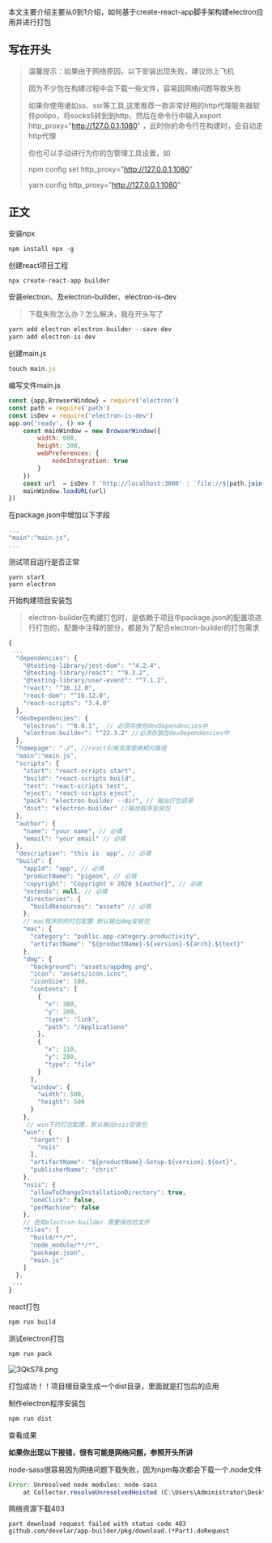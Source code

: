 本文主要介绍主要从0到1介绍，如何基于create-react-app脚手架构建electron应用并进行打包



## 写在开头

> 温馨提示：如果由于网络原因，以下安装出现失败，建议你上飞机
>
> 因为不少包在构建过程中会下载一些文件，容易因网络问题导致失败
>
> 如果你使用诸如ss、ssr等工具,这里推荐一款非常好用的http代理服务器软件polipo，将socks5转到到http，然后在命令行中输入export http_proxy="http://127.0.0.1:1080" ，此时你的命令行在构建时，会自动走http代理
>
> 你也可以手动进行为你的包管理工具设置，如
>
> npm config set http_proxy="http://127.0.0.1:1080" 
>
> yarn config http_proxy="http://127.0.0.1:1080"



## 正文

安装npx

```javascript
npm install npx -g
```

创建react项目工程

```javascript
npx create-react-app builder
```

安装electron、及electron-builder、electron-is-dev

> 下载失败怎么办？怎么解决，我在开头写了

```javascript
yarn add electron electron-builder --save-dev
yarn add electron-is-dev 
```

创建main.js

```javascript
touch main.js
```

编写文件main.js

```javascript
const {app,BrowserWindow} = require('electron')
const path = require('path')
const isDev = require('electron-is-dev')
app.on('ready', () => {
    const mainWindow = new BrowserWindow({
        width: 600,
        height: 300,
        webPreferences: {
            nodeIntegration: true
        }
    })
    const url  = isDev ? 'http://localhost:3000' : `file://${path.join(__dirname, './build/index.html')}`
    mainWindow.loadURL(url)
})
```

在package.json中增加以下字段

```javascript
...
"main":"main.js",
...
```

测试项目运行是否正常

```shell
yarn start 
yarn electron 
```

开始构建项目安装包

> electron-builder在构建打包时，是依赖于项目中package.json的配置项进行打包的，配置中注释的部分，都是为了配合electron-builder的打包需求

```javascript
{
 ...
  "dependencies": {
    "@testing-library/jest-dom": "^4.2.4",
    "@testing-library/react": "^9.3.2",
    "@testing-library/user-event": "^7.1.2",
    "react": "^16.12.0",
    "react-dom": "^16.12.0",
    "react-scripts": "3.4.0"
  },
  "devDependencies": {
    "electron": "^8.0.1",  // 必须存放在devDependencies中
    "electron-builder": "^22.3.2" //必须存放在devDependencies中
  },
  "homepage": "./", //react引用资源使用相对路径
  "main":"main.js",
  "scripts": {
    "start": "react-scripts start",
    "build": "react-scripts build",
    "test": "react-scripts test",
    "eject": "react-scripts eject",
    "pack": "electron-builder --dir", // 输出打包目录
    "dist": "electron-builder" //输出程序安装包
  },
  "author": {
    "name": "your name", // 必填
    "email": "your email" // 必填
  },
  "description": "this is  app", // 必填
  "build": {
    "appId": "app", // 必填
    "productName": "pigeon", // 必填
    "copyright": "Copyright © 2020 ${author}", // 必填
    "extends": null, // 必填
    "directories": {
      "buildResources": "assets" // 必填
    },
    // mac程序的的打包配置 默认输出dmg安装包
    "mac": { 
      "category": "public.app-category.productivity",
      "artifactName": "${productName}-${version}-${arch}.${text}"
    },
    "dmg": {
      "background": "assets/appdmg.png",
      "icon": "assets/icon.icns",
      "iconSize": 100,
      "contents": [
        {
          "x": 380,
          "y": 280,
          "type": "link",
          "path": "/Applications"
        },
        {
          "x": 110,
          "y": 280,
          "type": "file"
        }
      ],
      "window": {
        "width": 500,
        "height": 500
      }
    },
     // win下的打包配置，默认输出nsis安装包
    "win": {
      "target": [
        "nsis"
      ],
      "artifactName": "${productName}-Setup-${version}.${ext}",
      "publisherName": "chris"
    },
    "nsis": {
      "allowToChangeInstallationDirectory": true,
      "oneClick": false,
      "perMachine": false
    },
    // 告知electron-builder 需要保存的文件
    "files": [
      "build/**/*",
      "node_module/**/*",
      "package.json",
      "main.js"
    ]
  },
 ...
}
```

react打包

```java
npm run build
```

测试electron打包

```javascript
npm run pack
```

![3QkS78.png](https://s2.ax1x.com/2020/02/22/3QkS78.png)

打包成功！！项目根目录生成一个dist目录，里面就是打包后的应用

制作electron程序安装包

```javascript
npm run dist
```

查看成果





**如果你出现以下报错，很有可能是网络问题，参照开头所讲**

node-sass很容易因为网络问题下载失败，因为npm每次都会下载一个.node文件

```javascript
Error: Unresolved node modules: node-sass
    at Collector.resolveUnresolvedHoisted (C:\Users\Administrator\Desktop\pegio\node_modules\electron-builder-...
```

网络资源下载403

```she
part download request failed with status code 403
github.com/develar/app-builder/pkg/download.(*Part).doRequest
```





